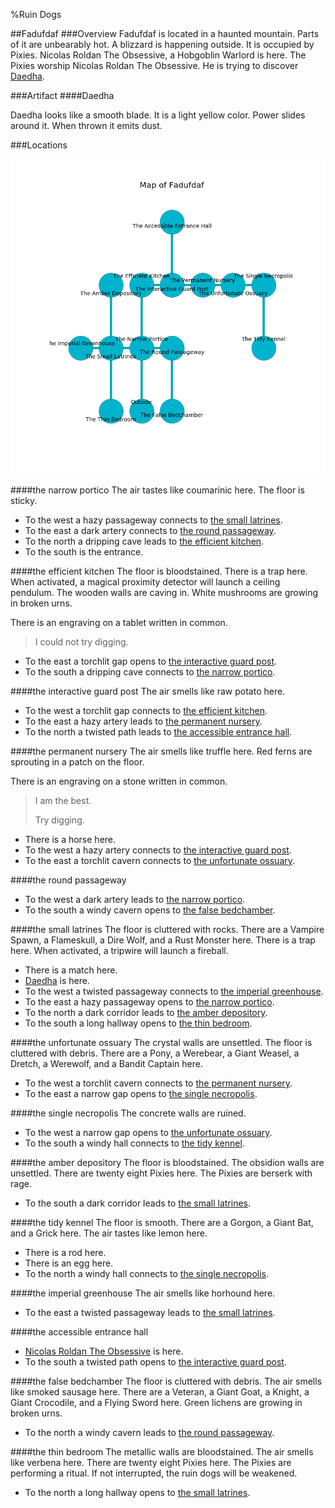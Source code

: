 %Ruin Dogs

##Fadufdaf
###Overview
Fadufdaf is located in a haunted mountain. Parts of it are unbearably hot. A blizzard is happening outside. It is occupied by Pixies. <a name="Nicolas-Roldan-The-Obsessive"></a>Nicolas Roldan The Obsessive, a Hobgoblin Warlord is here. The Pixies worship Nicolas Roldan The Obsessive. He  is trying to discover [Daedha](#Daedha). 



###Artifact
####<a name="Daedha"></a>Daedha


Daedha looks like a smooth blade. It is a light yellow color. Power slides around it. When thrown it emits dust. 





###Locations


![](../v2/images/Fadufdaf.png)

####<a name="the-narrow-portico"></a>the narrow portico
The air tastes like coumarinic here. The floor is sticky. 



* To the west a hazy passageway connects to [the small latrines](#the-small-latrines).
* To the east a dark artery connects to [the round passageway](#the-round-passageway).
* To the north a dripping cave leads to [the efficient kitchen](#the-efficient-kitchen).
* To the south is the entrance.


####<a name="the-efficient-kitchen"></a>the efficient kitchen
The floor is bloodstained. There is a trap here. When activated, a magical proximity detector will launch a ceiling pendulum. The wooden walls are caving in. White mushrooms are growing in broken urns. 

There is an engraving on a tablet written in common. 

> I could not try digging.
>


* To the east a torchlit gap opens to [the interactive guard post](#the-interactive-guard-post).
* To the south a dripping cave connects to [the narrow portico](#the-narrow-portico).


####<a name="the-interactive-guard-post"></a>the interactive guard post
The air smells like raw potato here. 



* To the west a torchlit gap connects to [the efficient kitchen](#the-efficient-kitchen).
* To the east a hazy artery leads to [the permanent nursery](#the-permanent-nursery).
* To the north a twisted path leads to [the accessible entrance hall](#the-accessible-entrance-hall).


####<a name="the-permanent-nursery"></a>the permanent nursery
The air smells like truffle here. Red ferns are sprouting in a patch on the floor. 

There is an engraving on a stone written in common. 

> I am the best.
>
> Try digging.
>


* There is a horse here.
* To the west a hazy artery connects to [the interactive guard post](#the-interactive-guard-post).
* To the east a torchlit cavern connects to [the unfortunate ossuary](#the-unfortunate-ossuary).


####<a name="the-round-passageway"></a>the round passageway




* To the west a dark artery leads to [the narrow portico](#the-narrow-portico).
* To the south a windy cavern opens to [the false bedchamber](#the-false-bedchamber).


####<a name="the-small-latrines"></a>the small latrines
The floor is cluttered with rocks. There are a Vampire Spawn, a Flameskull, a Dire Wolf, and a Rust Monster here. There is a trap here. When activated, a tripwire will launch a fireball. 



* There is a match here.
* [Daedha](#Daedha) is here.
* To the west a twisted passageway connects to [the imperial greenhouse](#the-imperial-greenhouse).
* To the east a hazy passageway opens to [the narrow portico](#the-narrow-portico).
* To the north a dark corridor leads to [the amber depository](#the-amber-depository).
* To the south a long hallway opens to [the thin bedroom](#the-thin-bedroom).


####<a name="the-unfortunate-ossuary"></a>the unfortunate ossuary
The crystal walls are unsettled. The floor is cluttered with debris. There are a Pony, a Werebear, a Giant Weasel, a Dretch, a Werewolf, and a Bandit Captain here. 



* To the west a torchlit cavern connects to [the permanent nursery](#the-permanent-nursery).
* To the east a narrow gap opens to [the single necropolis](#the-single-necropolis).


####<a name="the-single-necropolis"></a>the single necropolis
The concrete walls are ruined. 



* To the west a narrow gap opens to [the unfortunate ossuary](#the-unfortunate-ossuary).
* To the south a windy hall connects to [the tidy kennel](#the-tidy-kennel).


####<a name="the-amber-depository"></a>the amber depository
The floor is bloodstained. The obsidion walls are unsettled. There are twenty eight Pixies here. The Pixies are berserk with rage. 



* To the south a dark corridor leads to [the small latrines](#the-small-latrines).


####<a name="the-tidy-kennel"></a>the tidy kennel
The floor is smooth. There are a Gorgon, a Giant Bat, and a Grick here. The air tastes like lemon here. 



* There is a rod here.
* There is an egg here.
* To the north a windy hall connects to [the single necropolis](#the-single-necropolis).


####<a name="the-imperial-greenhouse"></a>the imperial greenhouse
The air smells like horhound here. 



* To the east a twisted passageway leads to [the small latrines](#the-small-latrines).


####<a name="the-accessible-entrance-hall"></a>the accessible entrance hall




* [Nicolas Roldan The Obsessive](#Nicolas-Roldan-The-Obsessive) is here.
* To the south a twisted path opens to [the interactive guard post](#the-interactive-guard-post).


####<a name="the-false-bedchamber"></a>the false bedchamber
The floor is cluttered with debris. The air smells like smoked sausage here. There are a Veteran, a Giant Goat, a Knight, a Giant Crocodile, and a Flying Sword here. Green lichens are growing in broken urns. 



* To the north a windy cavern leads to [the round passageway](#the-round-passageway).


####<a name="the-thin-bedroom"></a>the thin bedroom
The metallic walls are bloodstained. The air smells like verbena here. There are twenty eight Pixies here. The Pixies are performing a ritual. If not interrupted, the ruin dogs will be weakened. 



* To the north a long hallway opens to [the small latrines](#the-small-latrines).


